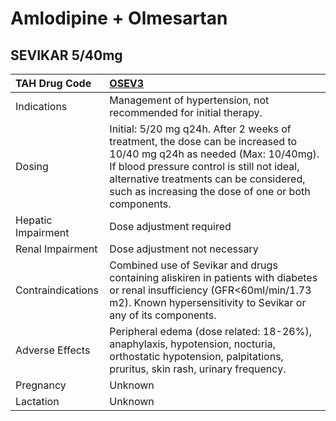 # Amlodipine + Olmesartan

## SEVIKAR 5/40mg

| TAH Drug Code      | [OSEV3](https://www.tahsda.org.tw/drugs/hissearch.php?drug_code=OSEV3)                                                                                                                                                                                                 |
|:-------------------|:-----------------------------------------------------------------------------------------------------------------------------------------------------------------------------------------------------------------------------------------------------------------------|
| Indications        | Management of hypertension, not recommended for initial therapy.                                                                                                                                                                                                       |
| Dosing             | Initial: 5/20 mg q24h. After 2 weeks of treatment, the dose can be increased to 10/40 mg q24h as needed (Max: 10/40mg). If blood pressure control is still not ideal, alternative treatments can be considered, such as increasing the dose of one or both components. |
| Hepatic Impairment | Dose adjustment required                                                                                                                                                                                                                                               |
| Renal Impairment   | Dose adjustment not necessary                                                                                                                                                                                                                                          |
| Contraindications  | Combined use of Sevikar and drugs containing aliskiren in patients with diabetes or renal insufficiency (GFR<60ml/min/1.73 m2). Known hypersensitivity to Sevikar or any of its components.                                                                            |
| Adverse Effects    | Peripheral edema (dose related: 18-26%), anaphylaxis, hypotension, nocturia, orthostatic hypotension, palpitations, pruritus, skin rash, urinary frequency.                                                                                                            |
| Pregnancy          | Unknown                                                                                                                                                                                                                                                                |
| Lactation          | Unknown                                                                                                                                                                                                                                                                |

